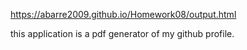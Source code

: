 https://abarre2009.github.io/Homework08/output.html


this application is a pdf generator of my github profile.
